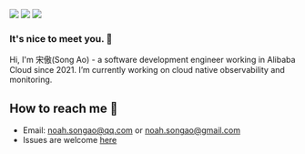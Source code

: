 ![](https://img.shields.io/static/v1?label=Turing%20test&message=passed&color=success&style=for-the-badge)
![](https://img.shields.io/static/v1?label=uptime&message=28%20years&color=blueviolet&style=for-the-badge)
![](https://img.shields.io/static/v1?label=poweredby&message=oxygen&color=blue&style=for-the-badge)
### It's nice to meet you. 👋
Hi, I'm 宋傲(Song Ao) - a software development engineer working in Alibaba Cloud since 2021. I’m currently working on cloud native observability and monitoring. 

## How to reach me 💬
- Email: [noah.songao@qq.com](mailto:noah.songao@qq.com) or [noah.songao@gmail.com](mailto:noah.songao@gmail.com)
- Issues are welcome [here](https://github.com/satjd/satjd/issues)

<!--
**satjd/satjd** is a ✨ _special_ ✨ repository because its `README.md` (this file) appears on your GitHub profile.

Here are some ideas to get you started:

- 🔭 I’m currently working on ...
- 🌱 I’m currently learning ...
- 👯 I’m looking to collaborate on ...
- 🤔 I’m looking for help with ...
- 💬 Ask me about ...
- 📫 How to reach me: ...
- 😄 Pronouns: ...
- ⚡ Fun fact: ...
-->
